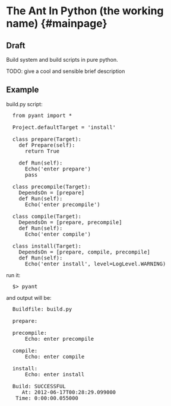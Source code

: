 The Ant In Python (the working name)                                 {#mainpage}
====================================

## Draft
 
Build system and build scripts in pure python.

TODO: give a cool and sensible brief description 

## Example

build.py script:

<pre>
  from pyant import *
  
  Project.defaultTarget = 'install'
  
  class prepare(Target):
    def Prepare(self):
      return True
      
    def Run(self):
      Echo('enter prepare')
      pass
    
  class precompile(Target):
    DependsOn = [prepare]
    def Run(self):
      Echo('enter precompile')
  
  class compile(Target):
    DependsOn = [prepare, precompile]
    def Run(self):
      Echo('enter compile')
      
  class install(Target):
    DependsOn = [prepare, compile, precompile]
    def Run(self):
      Echo('enter install', level=LogLevel.WARNING)
</pre>
    
run it:

<pre>
  $> pyant
</pre>

and output will be:

<pre>
  Buildfile: build.py
  
  prepare:
  
  precompile:
      Echo: enter precompile
  
  compile:
      Echo: enter compile
  
  install:
      Echo: enter install
  
  Build: SUCCESSFUL
     At: 2012-06-17T00:28:29.099000
   Time: 0:00:00.055000
</pre>
   